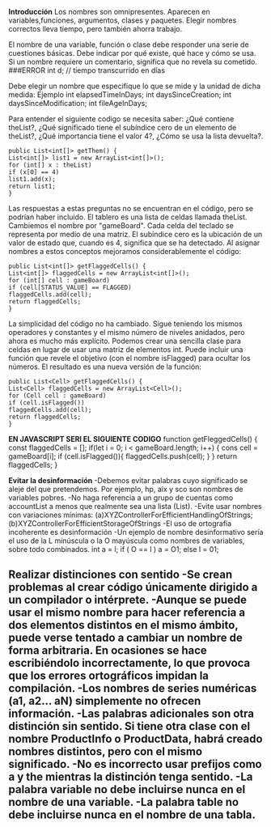 __Introducción__
Los nombres son omnipresentes. Aparecen en variables,funciones, argumentos, clases y paquetes.
Elegir nombres correctos lleva tiempo, pero también ahorra trabajo.

El nombre de una variable, función o clase debe responder una serie de cuestiones básicas. Debe indicar por qué existe, qué hace y cómo se usa. Si un nombre requiere un comentario, significa que no revela su cometido.
    ###ERROR
        int d; // tiempo transcurrido en días


Debe elegir un nombre que especifique lo que se mide y la unidad de dicha medida:
    Ejemplo
        int elapsedTimeInDays;
        int daysSinceCreation;
        int daysSinceModification;
        int fileAgeInDays;

Para entender el siguiente codigo se necesita saber: ¿Qué contiene theList?, ¿Qué significado tiene el subíndice cero de un elemento de theList?, ¿Qué importancia tiene el valor 4?, ¿Cómo se usa la lista devuelta?. 

    public List<int[]> getThem() {
    List<int[]> list1 = new ArrayList<int[]>();
    for (int[] x : theList)
    if (x[0] == 4)
    list1.add(x);
    return list1;
    }

Las respuestas a estas preguntas no se encuentran en el código, pero se podrían haber incluido. 
El tablero es una lista de celdas llamada theList. Cambiemos el nombre por "gameBoard". Cada celda del teclado se representa por medio de una matriz. El subíndice cero es la ubicación de un valor de estado que, cuando es 4,
significa que se ha detectado. Al asignar nombres a estos conceptos mejoramos considerablemente el código:

    public List<int[]> getFlaggedCells() {
    List<int[]> flaggedCells = new ArrayList<int[]>();
    for (int[] cell : gameBoard)
    if (cell[STATUS_VALUE] == FLAGGED)
    flaggedCells.add(cell);
    return flaggedCells;
    }

La simplicidad del código no ha cambiado. Sigue teniendo los mismos operadores y constantes y el mismo número de niveles anidados, pero ahora es mucho más explícito. Podemos crear una sencilla clase para celdas en lugar de usar una matriz de elementos int. Puede incluir una función que revele el objetivo (con el nombre isFlagged) para ocultar los números. El resultado es una nueva versión de la función:

    public List<Cell> getFlaggedCells() {
    List<Cell> flaggedCells = new ArrayList<Cell>();
    for (Cell cell : gameBoard)
    if (cell.isFlagged())
    flaggedCells.add(cell);
    return flaggedCells;
    }

__EN JAVASCRIPT SERI EL SIGUIENTE CODIGO__
function getFleggedCells() {
    const flaggedCells = [];
    if(let i = 0; i < gameBoard.length; i++) {
        cons cell = gameBoard[i];
        if (cell.isFlagged()){
            flaggedCells.push(cell);
        }
    }
    return flaggedCells;
}

__Evitar la desinformación__
-Debemos evitar palabras cuyo significado se aleje del que pretendemos. Por ejemplo, hp, aix y sco son nombres de variables pobres.
-No haga referencia a un grupo de cuentas como accountList a menos que realmente sea una lista (List).
-Evite usar nombres con variaciones mínimas: (a)XYZControllerForEfficientHandlingOfStrings; (b)XYZControllerForEfficientStorageOfStrings
-El uso de ortografía incoherente es desinformación 
-Un ejemplo de nombre desinformativo sería el uso de la L minúscula o la O mayúscula como nombres de variables, sobre todo combinados.
    int a = l;
    if ( O == l )
    a = O1;
    else
    l = 01;

__Realizar distinciones con sentido__
-Se crean problemas al crear código únicamente dirigido a un compilador o intérprete.
-Aunque se puede usar el mismo nombre para hacer referencia a dos elementos distintos en el mismo ámbito, puede verse tentado a cambiar un nombre de forma arbitraria. En ocasiones se hace escribiéndolo incorrectamente, lo que provoca que los errores ortográficos impidan la compilación.
-Los nombres de series numéricas (a1, a2… aN) simplemente no ofrecen información.
-Las palabras adicionales son otra distinción sin sentido. Si tiene otra clase con el nombre ProductInfo o
ProductData, habrá creado nombres distintos, pero con el mismo significado.
-No es incorrecto usar prefijos como a y the mientras la distinción tenga sentido.
-La palabra variable no debe incluirse nunca en el nombre de una variable. 
-La palabra table no debe incluirse nunca en el nombre de una tabla.
-





































